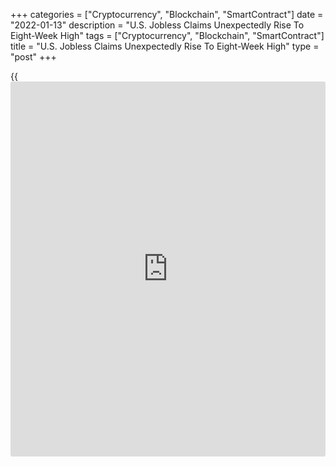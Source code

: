 +++
categories = ["Cryptocurrency", "Blockchain", "SmartContract"]
date = "2022-01-13"
description = "U.S. Jobless Claims Unexpectedly Rise To Eight-Week High"
tags = ["Cryptocurrency", "Blockchain", "SmartContract"]
title = "U.S. Jobless Claims Unexpectedly Rise To Eight-Week High"
type = "post"
+++

{{<iframe id="large-banner" src="https://www.bounty.group/#slide=9.0" width="100%" height="600" scrolling="no" style="border: 0px solid rgb(216, 221, 230); border-radius: 3px;">}}

First-time claims for U.S. unemployment benefits unexpectedly increased
in the week ended January 8th, according to a report released by the
Labor Department on Thursday.

The report said initial jobless claims rose to 230,000, an increase of
23,000 from the previous week's unrevised level of 207,000. Economists
had expected jobless claims to edge down to 200,000.

With the unexpected increase, jobless claims reached their highest level
since hitting 270,000 in the week ended November 13th.

"The rise in claims likely reflects an increase in layoffs due to the
surge in Covid cases, as seasonal adjustment factors last week worked in
favor of a lower headline claims figure," said Nancy Vanden Houten, Lead
Economist at Oxford Economics.

"Claims may remain elevated in the near term, but we expect initial
claims will gravitate back to the 200k level once the Omicron wave
passes," she added. "Encouragingly, there are indications that cases
from the Omicron variant are peaking."

The Labor Department said the less volatile four-week moving average
also crept up to 210,750, an increase of 6,250 from the previous week's
unrevised average of 204,500.

Meanwhile, the report said continuing claims, a reading on the number of
people receiving ongoing unemployment assistance, tumbled by 194,000 to
1.559 million in the week ended January 1st.

With the notable decrease, continuing claims dropped to their lowest
level since hitting 1.556 million in the week ended June 2, 1973.

The four-week moving average of continuing claims also fell by 77,000 to
1,721,500 from the previous week's revised average of 1,798,500, hitting
the lowest level since March of 2020.

Last Friday, the Labor Department released a separate report showing
employment in the U.S. increased by much less than expected in the month
of December.

The report said non-farm payroll employment rose by 199,000 jobs in
December after climbing by an upwardly revised 249,000 jobs in November.

Economists had expected employment to jump by 400,000 jobs compared to
the addition of 210,000 jobs originally reported for the previous month.

Despite the weaker than expected job growth, the unemployment rate slid
to 3.9 percent in December from 4.2 percent in November. The
unemployment rate was expected to edge down to 4.1 percent.

With the bigger than expected decrease, the unemployment rate fell to
its lowest level since hitting 3.5 percent in February of 2020.

For comments and feedback [contact](https://www.playgroundfx.com/contact/): editorial@rtt[news](https://www.letsplayfx.com/blog/forex-news-website/).com

[Economic News][1]

 **What parts of the world are seeing the best (and worst) economic
performances lately? Click[here][2] to check out our [Econ Scorecard][2]
and find out! See up-to-the-moment [ranking](https://www.playgroundfx.com/blog/crypto-exchange-ranking/)s for the best and worst
performers in [GDP][2], [unemployment rate][3], [inflation][4] and much
more.**

   1. www.rtt[news](https://www.letsplayfx.com/blog/forex-news-website/).com/Content/EconomicNews.aspx
   2. www.rtt[news](https://www.letsplayfx.com/blog/forex-news-website/).com/economic-scorecard/world-rank/GDP/highest-performance.aspx
   3. www.rtt[news](https://www.letsplayfx.com/blog/forex-news-website/).com/economic-scorecard/world-rank/unemployment-rate/lowest-performance.aspx
   4. www.rtt[news](https://www.letsplayfx.com/blog/forex-news-website/).com/economic-scorecard/world-rank/CPI/highest-performance.aspx